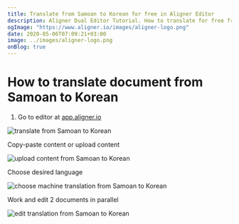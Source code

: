```yaml
---
title: Translate from Samoan to Korean for free in Aligner Editor
description: Aligner Dual Editor Tutorial. How to translate for free from Samoan to Korean. Aligner is multilingual document management platform. 
ogImage: "https://www.aligner.io/images/aligner-logo.png"
date: 2020-05-06T07:09:21+03:00
image: ../images/aligner-logo.png
onBlog: true
---
```


# How to translate document from Samoan to Korean

1. Go to editor at [app.aligner.io](https://app.aligner.io "Aligner App web page")

![translate from Samoan to Korean](../aligner-blank-editor.png "translate from Samoan to Korean")

Copy-paste content or upload content

![upload content from Samoan to Korean](../aligner-uploaded-document.png "upload content from Samoan to Korean")

Choose desired language

![choose machine translation from Samoan to Korean](../aligner-language-dropdown.png "choose machine translation from Samoan to Korean")

Work and edit 2 documents in parallel

![edit translation from Samoan to Korean](../aligner-double-sitded-editor.png "edit translation from Samoan to Korean")

